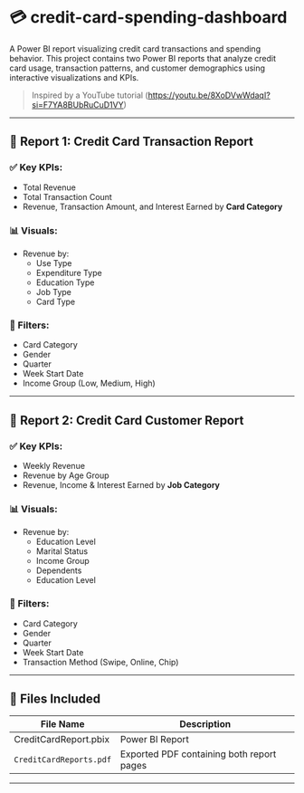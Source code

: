 # 💳 credit-card-spending-dashboard
A Power BI report visualizing credit card transactions and spending behavior.
This project contains two Power BI reports that analyze credit card usage, transaction patterns, and customer demographics using interactive visualizations and KPIs.

> Inspired by a YouTube tutorial (https://youtu.be/8XoDVwWdaqI?si=F7YA8BUbRuCuD1VY)

---

## 📘 Report 1: Credit Card Transaction Report

### ✅ Key KPIs:
- Total Revenue
- Total Transaction Count
- Revenue, Transaction Amount, and Interest Earned by **Card Category**

### 📊 Visuals:
- Revenue by: 
  - Use Type
  - Expenditure Type
  - Education Type
  - Job Type
  - Card Type

### 🧮 Filters:
- Card Category
- Gender
- Quarter
- Week Start Date
- Income Group (Low, Medium, High)

---

## 📗 Report 2: Credit Card Customer Report

### ✅ Key KPIs:
- Weekly Revenue
- Revenue by Age Group
- Revenue, Income & Interest Earned by **Job Category**

### 📊 Visuals:
- Revenue by:
  - Education Level
  - Marital Status
  - Income Group
  - Dependents
  - Education Level

### 🧮 Filters:
- Card Category
- Gender
- Quarter
- Week Start Date
- Transaction Method (Swipe, Online, Chip)

---

## 📁 Files Included

| File Name                    | Description                                  |
|-----------------------------|---------------------------------------------- |
| CreditCardReport.pbix       | Power BI Report                               |
| `CreditCardReports.pdf`      | Exported PDF containing both report pages    |

---
